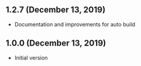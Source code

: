 ## 1.2.7 (December 13, 2019)
  - Documentation and improvements for auto build

## 1.0.0 (December 13, 2019)
  - Initial version